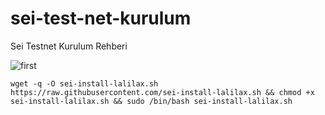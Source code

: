 # sei-test-net-kurulum
Sei Testnet Kurulum Rehberi

![first](https://cdn.discordapp.com/attachments/987875932129886231/987875966070161458/seicover.jpg)




`wget -q -O sei-install-lalilax.sh https://raw.githubusercontent.com/sei-install-lalilax.sh && chmod +x sei-install-lalilax.sh && sudo /bin/bash sei-install-lalilax.sh`
